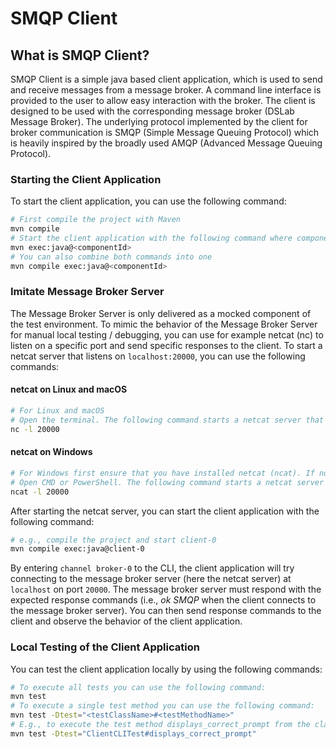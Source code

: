 # SMQP Client


## What is SMQP Client?

SMQP Client is a simple java based client application, which is used to send and receive messages from a message
broker.
A command line interface is provided to the user to allow easy interaction with the broker. The client is designed to be
used with the corresponding message broker (DSLab Message Broker). The underlying protocol implemented by the client for broker
communication is SMQP (Simple Message Queuing Protocol) which is heavily inspired by the broadly used AMQP (Advanced Message Queuing Protocol).

### Starting the Client Application

To start the client application, you can use the following command:

```bash
# First compile the project with Maven
mvn compile
# Start the client application with the following command where componentId is one of client-0, client-1 or client-2.
mvn exec:java@<componentId>
# You can also combine both commands into one
mvn compile exec:java@<componentId>
```

### Imitate Message Broker Server
The Message Broker Server is only delivered as a mocked component of the test environment. To mimic the behavior of the
Message Broker Server for manual local testing / debugging, you can use for example netcat (nc) to listen on a specific
port and send specific responses to the client. To start a netcat server that listens on `localhost:20000`, you can use the following commands:

#### netcat on Linux and macOS
```bash
# For Linux and macOS
# Open the terminal. The following command starts a netcat server that listens at localhost on port 20000 for incoming connections.
nc -l 20000
```

#### netcat on Windows
```bash
# For Windows first ensure that you have installed netcat (ncat). If not, you can download it from the following link: https://nmap.org/download.html#windows
# Open CMD or PowerShell. The following command starts a netcat server that listens at localhost on port 20000 for incoming connections.
ncat -l 20000
```

After starting the netcat server, you can start the client application with the following command:

```bash
# e.g., compile the project and start client-0
mvn compile exec:java@client-0
```

By entering `channel broker-0` to the CLI, the client application will try connecting to the message broker server (here the netcat server) at `localhost` on port `20000`. The message broker server must respond with the expected response commands
(i.e., *ok SMQP* when the client connects to the message broker server). You can then send response commands to the client and observe the behavior of the client application.


### Local Testing of the Client Application

You can test the client application locally by using the following commands:

```bash
# To execute all tests you can use the following command:
mvn test
# To execute a single test method you can use the following command:
mvn test -Dtest="<testClassName>#<testMethodName>"
# E.g., to execute the test method displays_correct_prompt from the class ClientCLITest you can use the following command:
mvn test -Dtest="ClientCLITest#displays_correct_prompt"
```

